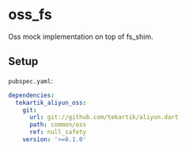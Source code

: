 # oss_fs

Oss mock implementation on top of fs_shim.

## Setup

`pubspec.yaml`:

```yaml
dependencies:
  tekartik_aliyun_oss:
    git:
      url: git://github.com/tekartik/aliyun.dart
      path: common/oss
      ref: null_safety
    version: '>=0.1.0'
```